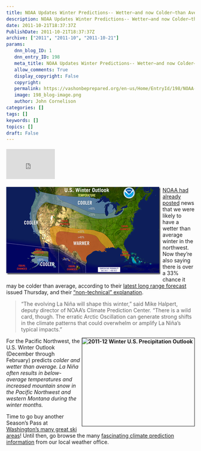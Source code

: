 ```yaml
---
title: NOAA Updates Winter Predictions-- Wetter–and now Colder–than Average
description: NOAA Updates Winter Predictions-- Wetter–and now Colder–than Average
date: 2011-10-21T18:37:37Z
PublishDate: 2011-10-21T18:37:37Z
archive: ["2011", "2011-10", "2011-10-21"]
params:
   dnn_blog_ID: 1
   dnn_entry_ID: 198
   meta_title: NOAA Updates Winter Predictions-- Wetter–and now Colder–than Average
   allow_comments: True
   display_copyright: False
   copyright: 
   permalink: https://vashonbeprepared.org/en-us/Home/EntryId/198/NOAA-Updates-Winter-Predictions-Wetter-ndash-and-now-Colder-ndash-than-Average
   image: 198_blog-image.png
   author: John Cornelison
categories: []
tags: []
keywords: []
topics: []
draft: False
---
```


<div class="wlWriterHeaderFooter" style="float:none; margin:0px; padding:4px 0px 4px 0px;"><iframe src="http://www.facebook.com/widgets/like.php?href=http://vashoneoc.org/Blogs/VashonPreparedness/tabid/164/EntryId/198/NOAA-Updates-Winter-Predictions.aspx" scrolling="no" frameborder="0" style="border:none; width:130px; height:80px"></iframe></div><p><a href="/images/dnnBlog/1/198/Windows-Live-Writer-7951dae1963e_947A-image_2.png"><img style="background-image: none; border-right-width: 0px; margin: 0px 5px 5px 0px; padding-left: 0px; padding-right: 0px; display: inline; float: left; border-top-width: 0px; border-bottom-width: 0px; border-left-width: 0px; padding-top: 0px" title="image" border="0" alt="image" align="left" src="/images/dnnBlog/1/198/Windows-Live-Writer-7951dae1963e_947A-image_thumb.png" width="413" height="234" /></a><a href="/Blogs/VashonPreparedness/tabid/164/EntryId/181/La-Nina-ndash-AGAIN.aspx" target="_blank">NOAA had already posted</a> news that we were likely to have a wetter than average winter in the northwest. Now they’re also saying there is over a 33% chance it may be colder than average, according to their <a href="http://www.noaanews.noaa.gov/stories2011/20111020_winteroutlook.html" target="_blank">latest long range forecast</a> issued Thursday, and their <a href="http://www.cpc.ncep.noaa.gov/products/predictions/90day/fxus05.html" target="_blank">“non-technical” explanation</a>. </p>  <blockquote>   <p>“The evolving La Niña will shape this winter,” said Mike Halpert, deputy director of NOAA’s Climate Prediction Center. “There is a wild card, though. The erratic Arctic Oscillation can generate strong shifts in the climate patterns that could overwhelm or amplify La Niña’s typical impacts.”</p> </blockquote>  <p><strong><a href="http://www.noaanews.noaa.gov/stories2011/images/winterOutlook_Precipitation.png"><img style="margin: 0px 0px 5px 5px; display: inline; float: right" border="1" alt="2011-12 Winter U.S. Precipitation Outlook" align="right" src="http://www.noaanews.noaa.gov/stories2011/images/winterOutlook_Precipitation_300.jpg" width="300" height="234" /></a></strong></p>  <p>For the Pacific Northwest, the U.S. Winter Outlook (December through February) predicts <em>colder and wetter than average. La Niña often results in below-average temperatures and increased mountain snow in the Pacific Northwest and western Montana during the winter months.</em></p>  <p>Time to go buy another Season’s Pass at <a href="http://www.skiwashington.com/resorts" target="_blank">Washington’s many great ski areas</a>! Until then, go browse the many <a href="http://www.nws.noaa.gov/climate/climate_prediction.php?wfo=sew" target="_blank">fascinating climate prediction information</a> from our local weather office.</p>

